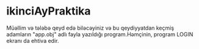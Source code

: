 # ikinciAyPraktika
 Müəllim və tələbə qeyd edə biləcəyiniz və bu qeydiyyatdan keçmiş adamların "app.obj" adlı fayla yazıldığı program.Həmçinin, program LOGIN ekranı da ehtiva edir.
